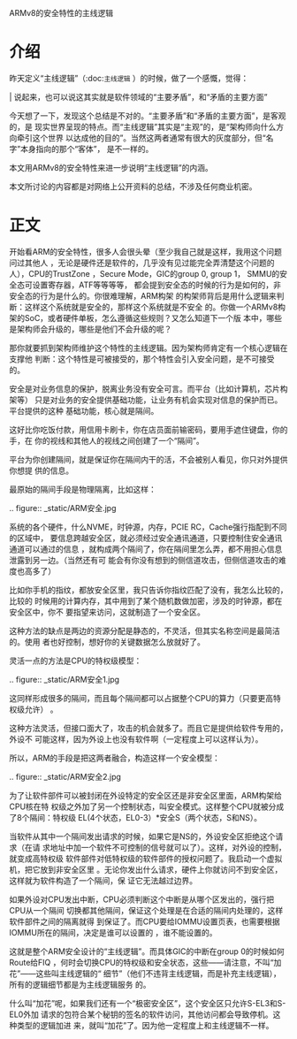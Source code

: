     
ARMv8的安全特性的主线逻辑

介绍
=====
昨天定义“主线逻辑”（:doc:`主线逻辑` ）的时候，做了一个感慨，觉得：

  | 说起来，也可以说这其实就是软件领域的“主要矛盾”，和“矛盾的主要方面”

今天想了一下，发现这个总结是不对的。“主要矛盾”和“矛盾的主要方面”，是客观的，是
现实世界呈现的特点。而“主线逻辑”其实是“主观”的，是“架构师向什么方向牵引这个世界
以达成他的目的”。当然这两者通常有很大的灰度部分，但“名字”本身指向的那个“客体”，
是不一样的。

本文用ARMv8的安全特性来进一步说明“主线逻辑”的内涵。

本文所讨论的内容都是对网络上公开资料的总结，不涉及任何商业机密。

正文
=====

开始看ARM的安全特性，很多人会很头晕（至少我自己就是这样，我用这个问题问过其他人
，无论是硬件还是软件的，几乎没有见过能完全弄清楚这个问题的人），CPU的TrustZone
，Secure Mode，GIC的group 0, group 1， SMMU的安全态可设置寄存器，ATF等等等等，
都会提到安全态的时候的行为是如何的，非安全态的行为是什么的。你很难理解，ARM构架
的构架师背后是用什么逻辑来判断：这样这个系统就是安全的，那样这个系统就是不安全
的。你做一个ARMv8构架的SoC，或者硬件单板，怎么遵循这些规则？又怎么知道下一个版
本中，哪些是架构师会升级的，哪些是他们不会升级的呢？

那你就要抓到架构师维护这个特性的主线逻辑。因为架构师肯定有一个核心逻辑在支撑他
判断：这个特性是可被接受的，那个特性会引入安全问题，是不可接受的。

安全是对业务信息的保护，脱离业务没有安全可言。而平台（比如计算机，芯片构架等）
只是对业务的安全提供基础功能，让业务有机会实现对信息的保护而已。平台提供的这种
基础功能，核心就是隔间。

这好比你吃饭付款，用信用卡刷卡，你在店员面前输密码，要用手遮住键盘，你的手，在
你的视线和其他人的视线之间创建了一个“隔间”。

平台为你创建隔间，就是保证你在隔间内干的活，不会被别人看见，你只对外提供你想提
供的信息。

最原始的隔间手段是物理隔离，比如这样：

  .. figure:: _static/ARM安全.jpg

系统的各个硬件，什么NVME，时钟源，内存，PCIE RC，Cache强行指配到不同的区域中，
要信息跨越安全区，就必须经过安全通讯通道，只要控制住安全通讯通道可以通过的信息
，就构成两个隔间了，你在隔间里怎么弄，都不用担心信息泄露到另一边。（当然还有可
能会有你没有想到的侧信道攻击，但侧信道攻击的难度也高多了）

比如你手机的指纹，都放安全区里，我只告诉你指纹匹配了没有，我怎么比较的，比较的
时候用的计算内存，其中用到了某个随机数做加密，涉及的时钟源，都在安全区中，你不
要指望来访问，这就制造了一个安全区。

这种方法的缺点是两边的资源分配是静态的，不灵活，但其实名称空间是最简洁的。使用
者也好控制，想好你的关键数据怎么放就好了。

灵活一点的方法是CPU的特权级模型：

  .. figure:: _static/ARM安全1.jpg

这同样形成很多的隔间，而且每个隔间都可以占据整个CPU的算力（只要更高特权级允许）
。

这种方法灵活，但接口面大了，攻击的机会就多了。而且它是提供给软件专用的，外设不
可能这样，因为外设上也没有软件啊（一定程度上可以这样认为）。

所以，ARM的手段是把这两者融合，构造这样一个安全模型：

  .. figure:: _static/ARM安全2.jpg

为了让软件部件可以被封闭在外设特定的安全区还是非安全区里面，ARM构架给CPU核在特
权级之外加了另一个控制状态，叫安全模式。这样整个CPU就被分成了8个隔间：特权级
EL(4个状态，EL0-3）*安全S（两个状态，S和NS）。

当软件从其中一个隔间发出请求的时候，如果它是NS的，外设安全区拒绝这个请求（在请
求地址中加一个软件不可控制的信号就可以了）。这样，对外设的控制，就变成高特权级
软件部件对低特权级的软件部件的授权问题了。我启动一个虚拟机，把它放到非安全区里
。无论你发出什么请求，硬件上你就访问不到安全区，这样就为软件构造了一个隔间，保
证它无法越过边界。

如果外设对CPU发出中断，CPU必须判断这个中断是从哪个区发出的，强行把CPU从一个隔间
切换都其他隔间，保证这个处理是在合适的隔间内处理的，这样软件部件之间的隔离就得
到保证了。而CPU要给IOMMU设置页表，也需要根据IOMMU所在的隔间，决定是谁可以设置的
，谁不能设置的。

这就是整个ARM安全设计的“主线逻辑”。而具体GIC的中断在group 0的时候如何Route给FIQ
，何时会切换CPU的特权级和安全状态，这些——请注意，不叫“加花”——这些叫主线逻辑的“
细节”（他们不违背主线逻辑，而是补充主线逻辑），所有的逻辑细节都是为主线逻辑服务
的。

什么叫“加花”呢，如果我们还有一个“极密安全区”，这个安全区只允许S-EL3和S-EL0外加
请求的包符合某个秘钥的签名的软件访问，其他访问都会导致停机。这种类型的逻辑加进
来，就叫“加花”了。因为他一定程度上和主线逻辑不一样。

